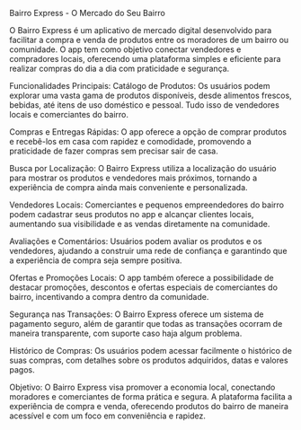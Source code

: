 Bairro Express - O Mercado do Seu Bairro

O Bairro Express é um aplicativo de mercado digital desenvolvido para facilitar a compra e venda de produtos entre os moradores de um bairro ou comunidade. O app tem como objetivo conectar vendedores e compradores locais, oferecendo uma plataforma simples e eficiente para realizar compras do dia a dia com praticidade e segurança.

Funcionalidades Principais:
Catálogo de Produtos: Os usuários podem explorar uma vasta gama de produtos disponíveis, desde alimentos frescos, bebidas, até itens de uso doméstico e pessoal. Tudo isso de vendedores locais e comerciantes do bairro.

Compras e Entregas Rápidas: O app oferece a opção de comprar produtos e recebê-los em casa com rapidez e comodidade, promovendo a praticidade de fazer compras sem precisar sair de casa.

Busca por Localização: O Bairro Express utiliza a localização do usuário para mostrar os produtos e vendedores mais próximos, tornando a experiência de compra ainda mais conveniente e personalizada.

Vendedores Locais: Comerciantes e pequenos empreendedores do bairro podem cadastrar seus produtos no app e alcançar clientes locais, aumentando sua visibilidade e as vendas diretamente na comunidade.

Avaliações e Comentários: Usuários podem avaliar os produtos e os vendedores, ajudando a construir uma rede de confiança e garantindo que a experiência de compra seja sempre positiva.

Ofertas e Promoções Locais: O app também oferece a possibilidade de destacar promoções, descontos e ofertas especiais de comerciantes do bairro, incentivando a compra dentro da comunidade.

Segurança nas Transações: O Bairro Express oferece um sistema de pagamento seguro, além de garantir que todas as transações ocorram de maneira transparente, com suporte caso haja algum problema.

Histórico de Compras: Os usuários podem acessar facilmente o histórico de suas compras, com detalhes sobre os produtos adquiridos, datas e valores pagos.

Objetivo:
O Bairro Express visa promover a economia local, conectando moradores e comerciantes de forma prática e segura. A plataforma facilita a experiência de compra e venda, oferecendo produtos do bairro de maneira acessível e com um foco em conveniência e rapidez.

